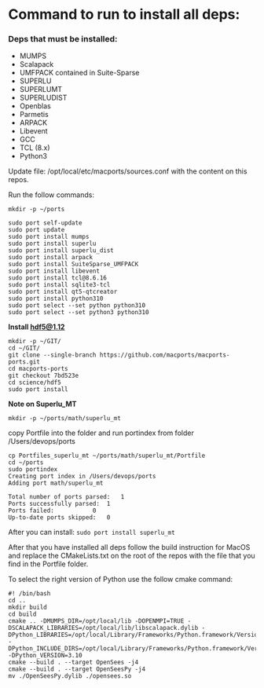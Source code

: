 # Command to run to install all deps:

### Deps that must be installed:


- MUMPS
- Scalapack
- UMFPACK contained in Suite-Sparse 
- SUPERLU
- SUPERLUMT
- SUPERLUDIST
- Openblas
- Parmetis
- ARPACK
- Libevent
- GCC
- TCL (8.x)
- Python3

Update file:  /opt/local/etc/macports/sources.conf with the content on this repos.

Run the follow commands:

```
mkdir -p ~/ports

sudo port self-update
sudo port update
sudo port install mumps
sudo port install superlu 
sudo port install superlu_dist
sudo port install arpack
sudo port install SuiteSparse_UMFPACK
sudo port install libevent
sudo port install tcl@8.6.16
sudo port install sqlite3-tcl
sudo port install qt5-qtcreator
sudo port install python310
sudo port select --set python python310
sudo port select --set python3 python310
```
**Install hdf5@1.12**

```
mkdir -p ~/GIT/
cd ~/GIT/
git clone --single-branch https://github.com/macports/macports-ports.git
cd macports-ports
git checkout 7bd523e
cd science/hdf5
sudo port install
```

**Note on Superlu_MT**

`mkdir -p ~/ports/math/superlu_mt`

copy Portfile into the folder and run portindex from folder /Users/devops/ports
```
cp Portfiles_superlu_mt ~/ports/math/superlu_mt/Portfile
cd ~/ports
sudo portindex
Creating port index in /Users/devops/ports
Adding port math/superlu_mt

Total number of ports parsed:	1
Ports successfully parsed:	1
Ports failed:			0
Up-to-date ports skipped:	0
```

After you can install: `sudo port install superlu_mt`


After that you have installed all deps follow the build instruction for MacOS
and replace the CMakeLists.txt on the root of the repos with the file that you find in the
Portfile folder.

To select the right version of Python use the follow cmake command:

```
#! /bin/bash
cd ..
mkdir build                                                            
cd build                                                               
cmake .. -DMUMPS_DIR=/opt/local/lib -DOPENMPI=TRUE -DSCALAPACK_LIBRARIES=/opt/local/lib/libscalapack.dylib -DPython_LIBRARIES=/opt/local/Library/Frameworks/Python.framework/Versions/3.10/lib/libpython3.10.dylib -DPython_INCLUDE_DIRS=/opt/local/Library/Frameworks/Python.framework/Versions/3.10/include/python3.10/ -DPython_VERSION=3.10
cmake --build . --target OpenSees -j4
cmake --build . --target OpenSeesPy -j4
mv ./OpenSeesPy.dylib ./opensees.so
```
